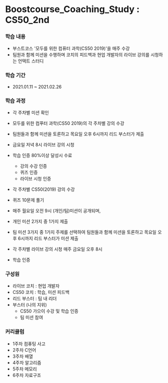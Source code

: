 # Boostcourse_Coaching_Study : CS50_2nd

### 학습 내용
- 부스트코스 '모두를 위한 컴퓨터 과학(CS50 2019)'을 매주 수강
- 팀원과 함께 미션을 수행하며 코치의 피드백과 현업 개발자의 라이브 강의를 시청하는 언택트 스터디
### 학습 기간
- 2021.01.11 ~ 2021.02.26

### 학습 과정
- 각 주차별 미션 확인
- 모두를 위한 컴푸터 과학(CS50 2019)의 각 주차별 강의 수강
- 팀원들과 함께 미션을 토론하고 목요일 오후 6시까지 리드 부스터가 제출
- 금요일 저녁 8시 라이브 강의 시청
- 학습 인증 80%이상 달성시 수료
  - 강의 수강 인증
  - 퀴즈 인증
  - 라이브 시청 인증


- 각 주차별 CS50(2019) 강의 수강
- 퀴즈 10문제 풀기
- 매주 월요일 오전 9시 (개인/팀)미션이 공개되며,
- 개인 미션 2가지 중 1가지 제출
- 팀 미션 3가지 중 1가지 주제를 선택하여 팀원들과 함께 미션을 토론하고 목요일 오후 6시까지 리드 부스터가 미션 제출
- 각 주차별 라이브 강의 시청 매주 금요일 오후 8시 
- 학습 인증

### 구성원 
- 라이브 코치 : 현업 개발자
- CS50 코치 : 학습, 미션 피드백
- 리드 부스터 : 팀 내 리더
- 부스터 (나의 지위)
    - CS50 가으이 수강 및 학습 인증
    - 팀 미션 참여
### 커리큘럼
- 1주차 컴퓨팅 사고
- 2주차 C언어
- 3주차 배열
- 4주차 알고리즘
- 5주차 메모리
- 6주차 자료구조
